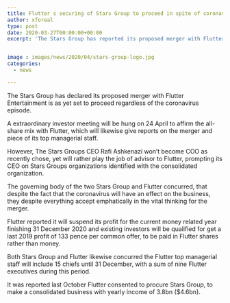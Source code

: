 ```yaml
---
title: Flutter s securing of Stars Group to proceed in spite of coronavirus concern
author: xforeal 
type: post
date: 2020-03-27T00:00:00+00:00
excerpt: 'The Stars Group has reported its proposed merger with Flutter Entertainment is as yet set to proceed regardless of the coronavirus outbreak '


image : images/news/2020/04/stars-group-logo.jpg
categories:
  - news

---
```

The Stars Group has declared its proposed merger with Flutter Entertainment is as yet set to proceed regardless of the coronavirus episode. 

A extraordinary investor meeting will be hung on 24 April to affirm the all-share mix with Flutter, which will likewise give reports on the merger and piece of its top managerial staff. 

However, The Stars Groups CEO Rafi Ashkenazi won&#8217;t become COO as recently chose, yet will rather play the job of advisor to Flutter, prompting its CEO on Stars Groups organizations identified with the consolidated organization. 

The governing body of the two Stars Group and Flutter concurred, that despite the fact that the coronavirus will have an effect on the business, they despite everything accept emphatically in the vital thinking for the merger. 

Flutter reported it will suspend its profit for the current money related year finishing 31 December 2020 and existing investors will be qualified for get a last 2019 profit of 133 pence per common offer, to be paid in Flutter shares rather than money. 

Both Stars Group and Flutter likewise concurred the Flutter top managerial staff will include 15 chiefs until 31 December, with a sum of nine Flutter executives during this period. 

It was reported last October Flutter consented to procure Stars Group, to make a consolidated business with yearly income of 3.8bn ($4.6bn).